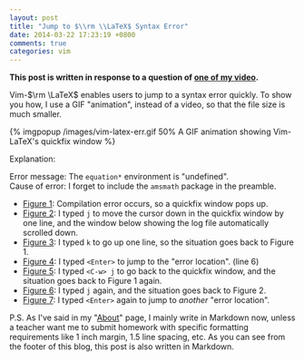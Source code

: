 ```yaml
---
layout: post
title: "Jump to $\\rm \\LaTeX$ Syntax Error"
date: 2014-03-22 17:23:19 +0800
comments: true
categories: vim
---
```


**This post is written in response to a question of
[one of my video](http://youtu.be/y67t-05nFD0).**

Vim-$\rm \LaTeX$ enables users to jump to a syntax error quickly.  To
show you how, I use a GIF "animation", instead of a video, so that the
file size is much smaller.

{% imgpopup /images/vim-latex-err.gif 50% A GIF animation showing Vim-LaTeX's quickfix window %}

Explanation:

Error message: The `equation*` environment is "undefined".  
Cause of error: I forget to include the `amsmath` package in the
preamble.

- [Figure 1](/images/vim-latex-err1.png): Compilation error occurs,
  so a quickfix window pops up.
- [Figure 2](/images/vim-latex-err2.png): I typed `j` to move the
  cursor down in the quickfix window by one line, and the window below
  showing the log file automatically scrolled down. 
- [Figure 3](/images/vim-latex-err3.png): I typed `k` to go up one
  line, so the situation goes back to Figure 1.
- [Figure 4](/images/vim-latex-err4.png): I typed `<Enter>` to jump
  to the "error location". (line 6)
- [Figure 5](/images/vim-latex-err5.png): I typed `<C-w> j` to go
  back to the quickfix window, and the situation goes back to Figure 1
  again.
- [Figure 6](/images/vim-latex-err6.png): I typed `j` again, and
  the situation goes back to Figure 2.
- [Figure 7](/images/vim-latex-err7.png): I typed `<Enter>` again
  to jump to *another* "error location".

P.S. As I've said in my "[About](/about)" page, I mainly write in
Markdown now, unless a teacher want me to submit homework with
specific formatting requirements like 1 inch margin, 1.5 line spacing,
etc.  As you can see from the footer of this blog, this post is also
written in Markdown.

<!-- vim:set tw=70:wrap: -->

